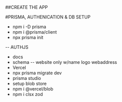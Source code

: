 
##CREATE THE APP


#PRISMA, AUTHENICATION & DB SETUP
- npm i -D prisma
- npm i @prisma/client
- npx prisma init

-- AUTHJS
- docs
- schema
-- website only w/name logo webaddress
- Vercel
- npx prisma migrate dev
- prisma studio
- setup blob store
- npm i @vercel/blob
- npm i clsx zod


